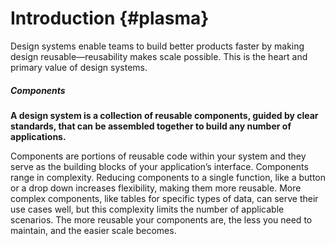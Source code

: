 # Introduction {#plasma}

Design systems enable teams to build better products faster by making design reusable—reusability makes scale possible. This is the heart and primary value of design systems.

##### Components

**A design system is a collection of reusable components, guided by clear standards, that can be assembled together to build any number of applications.**

Components are portions of reusable code within your system and they serve as the building blocks of your application’s interface. Components range in complexity. Reducing components to a single function, like a button or a drop down increases flexibility, making them more reusable. More complex components, like tables for specific types of data, can serve their use cases well, but this complexity limits the number of applicable scenarios. The more reusable your components are, the less you need to maintain, and the easier scale becomes.





